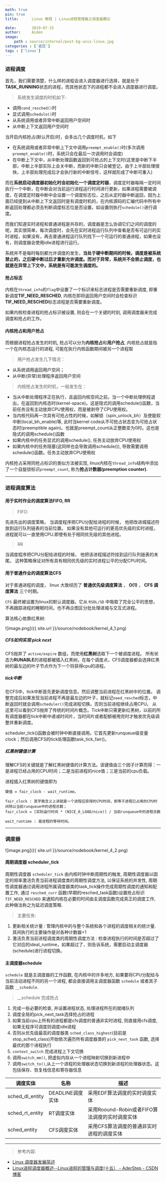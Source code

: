 ```yaml
---
math: true
pin: true
title:      Linux 教程 | Linux进程管理篇之调度器概论

date:       2019-07-15
author:     Aiden
image: 
    path : source/internal/post-bg-unix-linux.jpg
categories : ['底层']
tags : ['linux']
---
```



### 进程调度

首先，我们需要清楚，什么样的进程会进入调度器进行选择，就是处于**TASK_RUNNING**状态的进程，而其他状态下的进程都不会进入调度器进行调度。 

> 系统发生调度的时机如下:

- 调用`cond_resched()`时
- 显式调用`schedule()`时
- 从系统调用或者异常中断返回用户空间时
- 从中断上下文返回用户空间时

当开启内核抢占(默认开启)时，会多出几个调度时机，如下

- 在系统调用或者异常中断上下文中调用`preempt_enable()`时(多次调用`preempt_enable()`时，系统只会在最后一次调用时会调度)
- 在中断上下文中，从中断处理函数返回到可抢占的上下文时(这里是中断下半部，中断上半部实际上会关中断，而新的中断只会被登记，由于上半部处理很快，上半部处理完成后才会执行新的中断信号，这样就形成了中断可重入)

而在**系统启动调度器初始化时会初始化一个调度定时器**，调度定时器每隔一定时间执行一个中断，在中断会对当前运行进程运行时间进行更新，如果进程需要被调度，在调度定时器中断中会设置一个调度标志位，之后从定时器中断返回，因为上面已经提到从中断上下文返回时是有调度时机的，在内核源码的汇编代码中所有中断返回处理都必须去判断调度标志位是否设置，如设置则执行`schedule()`进行调度。

而我们知道实时进程和普通进程是共存的，调度器是怎么协调它们之间的调度的呢，其实很简单，每次调度时，会先在实时进程运行队列中查看是否有可运行的实时进程，如果没有，再去普通进程运行队列找下一个可运行的普通进程，如果也没有，则调度器会使用idle进程进行运行。

系统并不是每时每刻都允许调度的发生，**当处于硬中断期间的时候，调度是被系统禁止的，之后硬中断过后才重新允许调度。而对于异常，系统并不会禁止调度，也就是在异常上下文中，系统是有可能发生调度的。**

#### 抢占标志

内核在`thread_info`的`flag`中设置了一个标识来标志进程是否需要重新调度, 即重新调度**TIF_NEED_RESCHED**, 内核在即将返回用户空间时会检查标识**TIF_NEED_RESCHED**标志进程是否需要重新调度。

如果内核检查进程的抢占标识被设置, 则会在一个关键的时刻, 调用调度器来完成调度和抢占的工作。

#### 内核抢占和用户抢占

而根据进程抢占发生的时机, 抢占可以分为**内核抢占**和**用户抢占**, 内核抢占就是指一个在内核态运行的进程, 可能在执行内核函数期间被另一个进程取

> 用户抢占发生几下情况：

- 从系统调用返回用户空间；
- 从中断(异常)处理程序返回用户空间

> 内核抢占发生的时机，一般发生在：

- 当从中断处理程序正在执行，且返回内核空间之前。当一个中断处理例程退出，在返回到内核态时(kernel-space)。这是隐式的调用schedule()函数，当前任务没有主动放弃CPU使用权，而是被剥夺了CPU使用权。
- 当内核代码再一次具有可抢占性的时候，如解锁（spin_unlock_bh）及使能软中断(local_bh_enable)等, 此时当kernel code从不可抢占状态变为可抢占状态时(preemptible again)。也就是preempt_count从正整数变为0时。这也是隐式的调用schedule()函数
- 如果内核中的任务显式的调用schedule(), 任务主动放弃CPU使用权
- 如果内核中的任务阻塞(这同样也会导致调用schedule()), 导致需要调用schedule()函数。任务主动放弃CPU使用权

内核抢占采用同抢占标识的类似方法被实现, linux内核在`thread_info`结构中添加了一个自旋锁标识`preempt_count`, 称为**抢占计数器(preemption counter)**.

---

### 进程调度算法

#### 用于实时作业的调度算法FIFO, RR

> FIFO:

先进先出的调度策略， 当调度程序把CPU分配给进程的时候， 他把改进城描述符放到运行队列链表的当前位置。
如果没有其他可运行的更高优先级的实时进程，进程就可以一直使用CPU.即使有处于相同优先级的其他进程。

> RR

当调度程序把CPU分配给进程的时候， 他把该进程描述符挂到运行队列链表的末尾。
这种策略保证对所有具有相同优先级的实时进程公平的分配CPU时间。


#### 用于普通作业的调度算法CFS

对于普通进程的调度， linux 大致经历了 **普通优先级调度算法** ， **O(1)** ， **CFS 调度算法** 三个时期。

`CFS` 最终被设置为linux的默认调度器。它从 `RSDL/SD` 中吸取了完全公平的思想，不再跟踪进程的睡眠时间，也不再企图区分批处理进城与交互式进程。

算法核心依靠红黑树:

![image.png]({{ site.url }}/source/nodebook/kernel_4_1.png)

##### CFS如何实现 pick next

CFS抛弃了 `active/expire` 数组，而使用**红黑树**选取下一个被调度进程。
所有状态为**RUNABLE**的进程都被插入红黑树。在每个调度点，CFS调度器都会选择红黑树的最左边的叶子节点作为下一个将获得cpu的进程。

##### tick中断

在CFS中，tick中断首先更新调度信息。然后调整当前进程在红黑树中的位置。
调整完成后如果发现当前进程不再是最左边的叶子，就标记`need_resched`标志，中断返回时就会调用`scheduler()`完成进程切换。否则当前进程继续占用CPU。
从这里可以看到CFS抛弃了传统的时间片概念。Tick中断只需更新红黑树，以前的所有调度器都在tick中断中递减时间片，当时间片或者配额被用完时才触发优先级调整并重新调度。

scheduler_tick()函数会被时钟中断直接调用。它首先更新runqueue级变量clock；然后调用CFS的tick处理函数task_tick_fair()。

##### 红黑树键值计算

理解CFS的关键就是了解红黑树键值的计算方法。该键值由三个因子计算而得：一是进程已经占用的CPU时间；二是当前进程的nice值；三是当前的cpu负载。

进程插入红黑树的键值即为
```
键值 = fair_clock - wait_runtime。

fair_clock : 其字面含义上讲就是一个进程应获得的CPU时间，即等于进程已占用的CPU时间除以当前runqueue中的进程总数；
fair_clock = [实际运行时间 * (NICE_0_LOAD/nice)] / 当前runqueue中的进程总数

wait_runtime : 是进程的等待时间。
```
---

### 调度器

![image.png]({{ site.url }}/source/nodebook/kernel_4_2.png)

#### 周期调度器 scheduler_tick

周期性调度器 `scheduler_tick` 由内核时钟中断周期性的触发, 周期性调度器以固定的频率激活负责当前进程调度类的周期性调度方法, 以保证系统的并发性, 周期性调度器通过调用进程所属调度器类的task_tick操作完成周期性调度的通知和配置工作, 通过 `resched_curr` 函数(早期的resched_task函数)设置抢占标识 `TIF_NEED_RESCHED` 来通知内核在必要的时间由主调度函数完成真正的调度工作, 此种做法称之为延迟调度策略.

> 主要任务:

1. 更新相关统计量 : 管理内核中的与整个系统和各个进程的调度相关的统计量. 其间执行的主要操作是对各种计数器+1
2. 激活负责当前进程调度类的周期性调度方法 : 检查进程执行的时间是否超过了它对应的ideal_runtime，如果超过了，则告诉系统，需要启动主调度器(schedule)进行进程切换。



#### 主调度器schedule

`schedule` 就是主调度器的工作函数, 在内核中的许多地方, 如果要将CPU分配给与当前活动进程不同的另一个进程, 都会直接调用主调度器函数 `schedule` 或者其子函数 `__schedule`.

> __schedule 完成抢占

1. 完成一些必要的检查, 并设置进程状态, 处理进程所在的就绪队列
2. 调度全局的pick_next_task选择抢占的进程
3. 如果当前cpu上所有的进程都是cfs调度的普通非实时进程, 则直接用cfs调度, 如果无程序可调度则调度idle进程
4. 否则从优先级最高的调度器类 `sched_class_highest`(目前是stop_sched_class)开始依次遍历所有调度器类的 `pick_next_task` 函数, 选择最优的那个进程执行
5. `context_switch` 完成进程上下文切换
6. 调用`switch_mm()`, 把虚拟内存从一个进程映射切换到新进程中
7. 调用`switch_to()`,从上一个进程的处理器状态切换到新进程的处理器状态。这包括保存、恢复栈信息和寄存器信息

调度实体 | 名称 | 描述 
--- | --- | --- 
sched_dl_entity | DEADLINE调度实体 | 采用EDF算法调度的实时调度实体
sched_rt_entity | RT调度实体 | 采用Roound-Robin或者FIFO算法调度的实时调度实体 
sched_entity | CFS调度实体 | 采用CFS算法调度的普通非实时进程的调度实体 

---

> 参考内容:


- [Linux 调度器发展简述](https://www.ibm.com/developerworks/cn/linux/l-cn-scheduler/index.html)
- [Linux进程调度器概述--Linux进程的管理与调度(十五） - AderStep - CSDN博客](https://blog.csdn.net/gatieme/article/details/51699889)